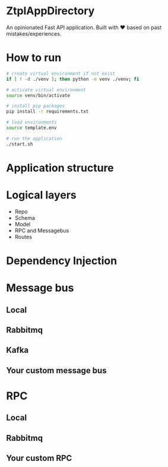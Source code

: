 # ZtplAppDirectory

An opinionated Fast API application. Built with ❤️ based on past mistakes/experiences.

# How to run

```bash
# create virtual environment if not exist
if [ ! -d ./venv ]; then python -m venv ./venv; fi

# activate virtual environment
source venv/bin/activate

# install pip packages
pip install -r requirements.txt

# load environments
source template.env

# run the application
./start.sh
```

# Application structure

# Logical layers

* Repo
* Schema
* Model
* RPC and Messagebus
* Routes

# Dependency Injection

# Message bus

## Local

## Rabbitmq

## Kafka

## Your custom message bus

# RPC

## Local

## Rabbitmq

## Your custom RPC
